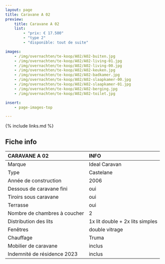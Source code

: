 ```yaml
---
layout: page
title: Caravane A 02
preview:
    title: Caravane A 02
    list:
        - "prix: € 17.500"
        - "type 2"
        - "disponible: tout de suite"

images:
    - /img/overnachten/te-koop/A02/A02-buiten.jpg
    - /img/overnachten/te-koop/A02/A02-living-01.jpg
    - /img/overnachten/te-koop/A02/A02-living-00.jpg
    - /img/overnachten/te-koop/A02/A02-keuken.jpg
    - /img/overnachten/te-koop/A02/A02-badkamer.jpg
    - /img/overnachten/te-koop/A02/A02-slaapkamer-00.jpg
    - /img/overnachten/te-koop/A02/A02-slaapkamer-01.jpg
    - /img/overnachten/te-koop/A02/A02-berging.jpg
    - /img/overnachten/te-koop/A02/A02-toilet.jpg

insert:
    - page-images-top

---
```


{% include links.md %}


## Fiche info

CARAVANE A 02               | INFO        |
:---------------------------|:------------|
Marque                      |Ideal Caravan
Type                        |Castelane
Année de construction       |2006
Dessous de caravane fini    |oui
Tiroirs sous caravane       |oui
Terrasse                    |oui
Nombre de chambres à coucher|2
Distribution des lits       |1x lit double + 2x lits simples
Fenêtres                    |double vitrage
Chauffage                   |Truma
Mobilier de caravane        |inclus
Indemnité de résidence 2023 |inclus
